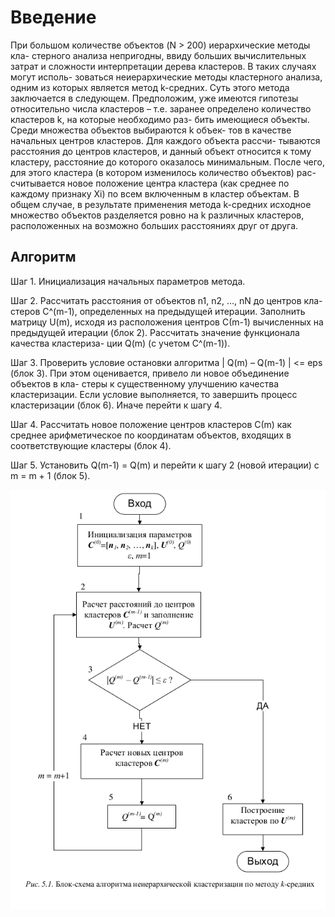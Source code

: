 
# Введение
При большом количестве объектов (N > 200) иерархические методы кла-
стерного анализа непригодны, ввиду больших вычислительных затрат и
сложности интерпретации дерева кластеров. В таких случаях могут исполь-
зоваться неиерархические методы кластерного анализа, одним из которых
является метод k-средних. Суть этого метода заключается в следующем.
Предположим, уже имеются гипотезы относительно числа кластеров – т.е.
заранее определено количество кластеров k, на которые необходимо раз-
бить имеющиеся объекты. Среди множества объектов выбираются k объек-
тов в качестве начальных центров кластеров. Для каждого объекта рассчи-
тываются расстояния до центров кластеров, и данный объект относится к
тому кластеру, расстояние до которого оказалось минимальным. После
чего, для этого кластера (в котором изменилось количество объектов) рас-
считывается новое положение центра кластера (как среднее по каждому
признаку Xi) по всем включенным в кластер объектам. В общем случае, в
результате применения метода k-средних исходное множество объектов
разделяется ровно на k различных кластеров, расположенных на возможно
больших расстояниях друг от друга.

## Алгоритм
Шаг 1. Инициализация начальных параметров метода.

Шаг 2. Рассчитать расстояния от объектов n1, n2, …, nN до центров кла-
стеров С^(m-1), определенных на предыдущей итерации. Заполнить матрицу
U(m), исходя из расположения центров С(m-1) вычисленных на предыдущей
итерации (блок 2). Рассчитать значение функционала качества кластериза-
ции Q(m) (с учетом С^(m-1)).

Шаг 3. Проверить условие остановки алгоритма | Q(m) – Q(m-1) | <= eps (блок
3). При этом оценивается, привело ли новое объединение объектов в кла-
стеры к существенному улучшению качества кластеризации. Если условие
выполняется, то завершить процесс кластеризации (блок 6). Иначе перейти
к шагу 4.

Шаг 4. Рассчитать новое положение центров кластеров С(m) как среднее
арифметическое по координатам объектов, входящих в соответствующие
кластеры (блок 4).

Шаг 5. Установить Q(m-1) = Q(m) и перейти к шагу 2 (новой итерации) с m
= m + 1 (блок 5).

![img.png](img.png)
